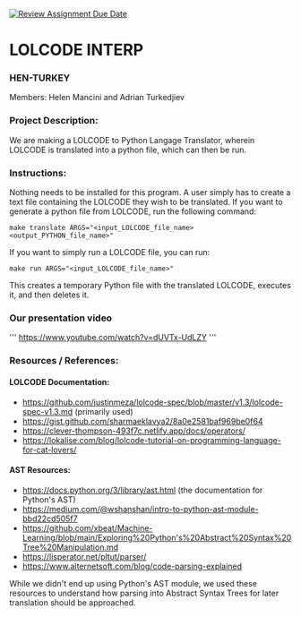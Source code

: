 [![Review Assignment Due Date](https://classroom.github.com/assets/deadline-readme-button-22041afd0340ce965d47ae6ef1cefeee28c7c493a6346c4f15d667ab976d596c.svg)](https://classroom.github.com/a/am3xLbu5)
# LOLCODE INTERP
 
### HEN-TURKEY

Members: Helen Mancini and Adrian Turkedjiev

### Project Description:

We are making a LOLCODE to Python Langage Translator, wherein LOLCODE is translated into a python file, which can then be run. 

### Instructions:

Nothing needs to be installed for this program. A user simply has to create a text file containing the LOLCODE they wish to be translated. If you want to generate a python file from LOLCODE, run the following command:

```
make translate ARGS="<input_LOLCODE_file_name> <output_PYTHON_file_name>"
```

If you want to simply run a LOLCODE file, you can run:

```
make run ARGS="<input_LOLCODE_file_name>"
```

This creates a temporary Python file with the translated LOLCODE, executes it, and then deletes it. 

### Our presentation video

'''
https://www.youtube.com/watch?v=dUVTx-UdLZY
'''

### Resources / References:

#### LOLCODE Documentation:
- https://github.com/justinmeza/lolcode-spec/blob/master/v1.3/lolcode-spec-v1.3.md (primarily used)
- https://gist.github.com/sharmaeklavya2/8a0e2581baf969be0f64
- https://clever-thompson-493f7c.netlify.app/docs/operators/
- https://lokalise.com/blog/lolcode-tutorial-on-programming-language-for-cat-lovers/

#### AST Resources:
- https://docs.python.org/3/library/ast.html (the documentation for Python's AST)
- https://medium.com/@wshanshan/intro-to-python-ast-module-bbd22cd505f7
- https://github.com/xbeat/Machine-Learning/blob/main/Exploring%20Python's%20Abstract%20Syntax%20Tree%20Manipulation.md
- https://lisperator.net/pltut/parser/
- https://www.alternetsoft.com/blog/code-parsing-explained

While we didn't end up using Python's AST module, we used these resources to understand how parsing into Abstract Syntax Trees for later translation should be approached. 
